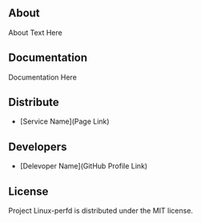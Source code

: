 ## About

About Text Here

## Documentation

Documentation Here

## Distribute

- [Service Name](Page Link)


## Developers

- [Delevoper Name](GitHub Profile Link)

## License
Project Linux-perfd is distributed under the MIT license.
